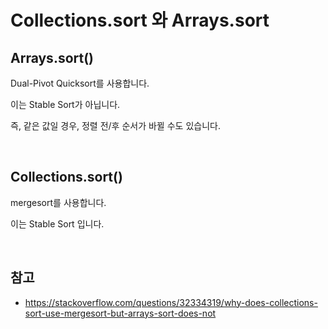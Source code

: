 # Collections.sort 와 Arrays.sort

## Arrays.sort()

Dual-Pivot Quicksort를 사용합니다.

이는 Stable Sort가 아닙니다.

즉, 같은 값일 경우, 정렬 전/후 순서가 바뀔 수도 있습니다.

<br>

## Collections.sort()

mergesort를 사용합니다.

이는 Stable Sort 입니다.

<br>

## 참고

- https://stackoverflow.com/questions/32334319/why-does-collections-sort-use-mergesort-but-arrays-sort-does-not